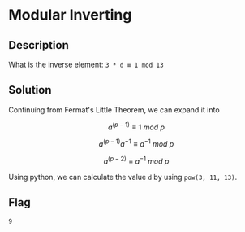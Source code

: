 # Modular Inverting

## Description

What is the inverse element: `3 * d ≡ 1 mod 13`

## Solution

Continuing from Fermat's Little Theorem, we can expand it into

$$
a^{(p-1)} \equiv 1\ mod\ p
$$

$$
a^{(p-1)} a^{-1} \equiv a^{-1}\ mod\ p
$$

$$
a^{(p-2)} \equiv a^{-1}\ mod\ p
$$

Using python, we can calculate the value `d` by using `pow(3, 11, 13)`.

## Flag

```txt
9
```
